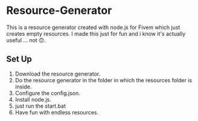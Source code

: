 # Resource-Generator
This is a resource generator created with node.js for Fivem which just creates empty resources.
I made this just for fun and i know it's actually useful ... not 🙃.

## Set Up

1. Download the resource generator.
2. Do the resource generator in the folder in which the resources folder is inside. 
3. Configure the config.json.
4. Install node.js.
5. just run the start.bat
6. Have fun with endless resources.